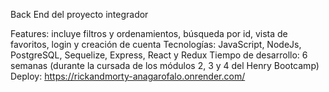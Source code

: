 Back End del proyecto integrador

Features: incluye filtros y ordenamientos, búsqueda por id, vista de favoritos, login y creación de cuenta 
Tecnologías: JavaScript, NodeJs, PostgreSQL, Sequelize, Express, React y Redux
Tiempo de desarrollo: 6 semanas (durante la cursada de los módulos 2, 3 y 4 del Henry Bootcamp)
Deploy: https://rickandmorty-anagarofalo.onrender.com/
